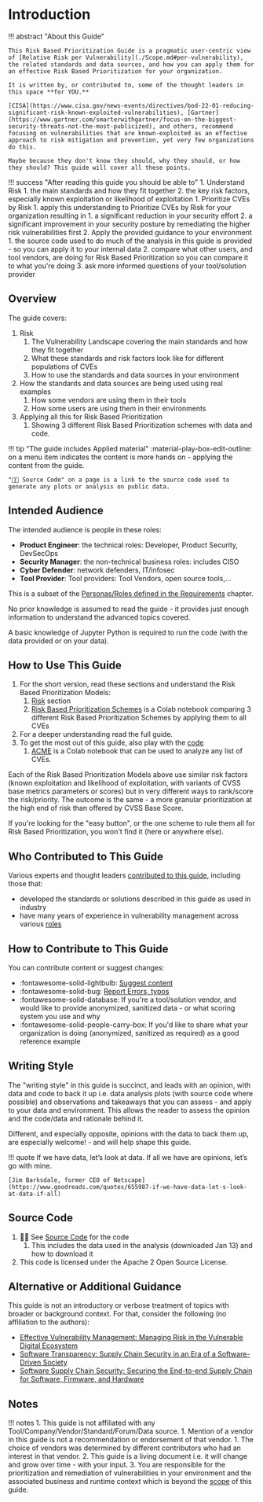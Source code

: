 # Introduction

!!! abstract "About this Guide"

    This Risk Based Prioritization Guide is a pragmatic user-centric view of [Relative Risk per Vulnerability](./Scope.md#per-vulnerability), the related standards and data sources, and how you can apply them for an effective Risk Based Prioritization for your organization.

    It is written by, or contributed to, some of the thought leaders in this space **for YOU.**

    [CISA](https://www.cisa.gov/news-events/directives/bod-22-01-reducing-significant-risk-known-exploited-vulnerabilities), [Gartner](https://www.gartner.com/smarterwithgartner/focus-on-the-biggest-security-threats-not-the-most-publicized), and others, recommend focusing on vulnerabilities that are known-exploited as an effective approach to risk mitigation and prevention, yet very few organizations do this. 
    
    Maybe because they don't know they should, why they should, or how they should? This guide will cover all these points.


!!! success "After reading this guide you should be able to"
    1. Understand Risk 
          1. the main standards and how they fit together
          2. the key risk factors, especially known exploitation or likelihood of exploitation
    1. Prioritize CVEs by Risk
          1. apply this understanding to Prioritize CVEs by Risk for your organization resulting in
             1. a significant reduction in your security effort
             2. a significant improvement in your security posture by remediating the higher risk vulnerabilities first
    2. Apply the provided guidance to your environment
          1. the source code used to do much of the analysis in this guide is provided - so you can apply it to your internal data
          2. compare what other users, and tool vendors, are doing for Risk Based Prioritization so you can compare it to what you're doing
          3. ask more informed questions of your tool/solution provider

## Overview

The guide covers:

1.  Risk
    1.  The Vulnerability Landscape covering the main standards and how they fit together
    2.  What these standards and risk factors look like for different populations of CVEs
    3.  How to use the standards and data sources in your environment
2.  How the standards and data sources are being used using real examples
    1.  How some vendors are using them in their tools
    2.  How some users are using them in their environments
3.  Applying all this for Risk Based Prioritization
    1.  Showing 3 different Risk Based Prioritization schemes with data and code.

!!! tip "The guide includes Applied material"
    :material-play-box-edit-outline: on a menu item indicates the content is more hands on - applying the content from the guide.

    "🧑‍💻 Source Code" on a page is a link to the source code used to generate any plots or analysis on public data.

## Intended Audience

The intended audience is people in these roles:

- **Product Engineer**: the technical roles: Developer, Product Security, DevSecOps
- **Security Manager**: the non-technical business roles: includes CISO
- **Cyber Defender**: network defenders,  IT/infosec
- **Tool Provider**: Tool providers: Tool Vendors, open source tools,...

This is a subset of the [Personas/Roles defined in the Requirements](../requirements/Requirements.md#personas) chapter.

No prior knowledge is assumed to read the guide - it provides just enough information to understand the advanced topics covered.

A basic knowledge of Jupyter Python is required to run the code (with the data provided or on your data).


## How to Use This Guide

1. For the short version, read these sections and understand the Risk Based Prioritization Models:
      1. [Risk](../risk/Vulnerability_Landscape.md) section
      2. [Risk Based Prioritization Schemes](../risk/Rbp_schemes.md) is a Colab notebook comparing 3 different Risk Based Prioritization Schemes by applying them to all CVEs
2. For a deeper understanding read the full guide.
3. To get the most out of this guide, also play with the [code](../introduction/code_and_data.md)
     1. [ACME](../organizations/acme/Applied.md) is a Colab notebook that can be used to analyze any list of CVEs.


Each of the Risk Based Prioritization Models above use similar risk factors (known exploitation and likelihood of exploitation, with variants of CVSS base metrics parameters or scores) but in very different ways to rank/score the risk/priority. The outcome is the same - a more granular prioritization at the high end of risk than offered by CVSS Base Score.

If you're looking for the "easy button", or the one scheme to rule them all for Risk Based Prioritization, you won't find it (here or anywhere else).

## Who Contributed to This Guide

Various experts and thought leaders [contributed to this guide](./contributors.md), including those that:

* developed the standards or solutions described in this guide as used in industry
* have many years of experience in vulnerability management across various [roles](../requirements/Requirements.md#personas)

## How to Contribute to This Guide

 You can contribute content or suggest changes:

* :fontawesome-solid-lightbulb: [Suggest content](https://github.com/RiskBasedPrioritization/RiskBasedPrioritization.github.io/issues/)
* :fontawesome-solid-bug: [Report Errors, typos](https://github.com/RiskBasedPrioritization/RiskBasedPrioritization.github.io/issues/)
* :fontawesome-solid-database: If you're a tool/solution vendor, and would like to provide anonymized, sanitized data - or what scoring system you use and why
* :fontawesome-solid-people-carry-box: If you'd like to share what your organization is doing (anonymized, sanitized as required) as a good reference example

## Writing Style
The "writing style" in this guide is succinct, and leads with an opinion, with data and code to back it up i.e. data analysis plots (with source code where possible) and observations and takeaways that you can assess - and apply to your data and environment. This allows the reader to assess the opinion and the code/data and rationale behind it.

Different, and especially opposite, opinions with the data to back them up, are especially welcome! - and will help shape this guide.

!!! quote
    If we have data, let’s look at data. If all we have are opinions, let’s go with mine.
    
    [Jim Barksdale, former CEO of Netscape](https://www.goodreads.com/quotes/655987-if-we-have-data-let-s-look-at-data-if-all) 

## Source Code
1.  
    :technologist:  See [Source Code](https://github.com/RiskBasedPrioritization/RiskBasedPrioritizationAnalysis/) for the code
    1.  This includes the data used in the analysis (downloaded
        Jan 13) and how to download it
2.  This code is licensed under the Apache 2 Open Source License.
   
## Alternative or Additional Guidance

This guide is not an introductory or verbose treatment of topics with broader or background context. For that, consider the following (no affiliation to the authors): 

-  [Effective Vulnerability Management: Managing Risk in the Vulnerable Digital Ecosystem](https://www.amazon.com/Effective-Vulnerability-Management-Vulnerable-Ecosystem/dp/1394221207) 
-  [Software Transparency: Supply Chain Security in an Era of a Software-Driven Society](https://www.amazon.com/Software-Transparency-Security-Software-Driven-Society/dp/1394158483/)
-  [Software Supply Chain Security: Securing the End-to-end Supply Chain for Software, Firmware, and Hardware](https://www.amazon.com/Software-Supply-Chain-Security-End/dp/1098133706)



## Notes
!!! notes
      1. This guide is not affiliated with any Tool/Company/Vendor/Standard/Forum/Data source. 
           1. Mention of a vendor in this guide is not a recommendation or endorsement of that vendor. 
              1. The choice of vendors was determined by different contributors who had an interest in that vendor.
      2.  This guide is a living document i.e. it will change and grow over time - with your input.
      3.  You are responsible for the prioritization and remediation of vulnerabilities in your environment and the associated business and runtime context which is beyond the [scope](./Scope.md) of this guide. 